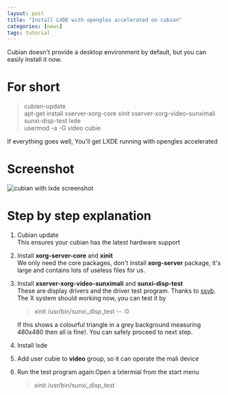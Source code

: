 ```yaml
---
layout: post
title: "Install LXDE with opengles accelerated on cubian"
categories: [news]
tags: tutorial
---
```

Cubian doesn't provide a desktop environment by default, but you can easily install it now.  

# For short
> cubian-update  
> apt-get install xserver-xorg-core xinit xserver-xorg-video-sunximali sunxi-disp-test lxde  
> usermod -a -G video cubie

If everything goes well, You'll get LXDE running with opengles accelerated

# Screenshot
![cubian with lxde screenshot](http://cubieplayer.github.io/static_files/images/cubian-lxde-gles.png)

# Step by step explanation
1.	Cubian update  
	This ensures your cubian has the latest hardware support
1.	Install **xorg-server-core** and **xinit**  
	We only need the core packages, don't install **xorg-server** package, it's large and contains lots of useless files for us.
1.	Install **xserver-xorg-video-sunximali** and **sunxi-disp-test**  
	These are display drivers and the driver test program. Thanks to [ssvb](https://github.com/ssvb/).  
	The X system should working now, you can test it by  
	
	> xinit /usr/bin/sunxi_disp_test -- :0
	
	If this shows a colourful triangle in a grey background measuring 480x480 then all is fine!. You can safely proceed to next step.
1.	Install lxde
1.	Add user cubie to **video** group, so it can operate the mali device
1.	Run the test program again.Open a lxtermial from the start menu

	> xinit /usr/bin/sunxi_disp_test
